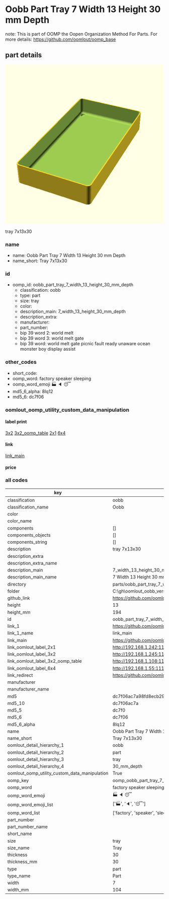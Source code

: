 # Oobb Part Tray 7 Width 13 Height 30 mm Depth  

note: This is part of OOMP the Oopen Organization Method For Parts. For more details: https://github.com/oomlout/oomp_base

##  part details
  

[![](3dpr.png)](3dpr.png)

tray 7x13x30



### name
* name: Oobb Part Tray 7 Width 13 Height 30 mm Depth
* name_short: Tray 7x13x30 
### id
* oomp_id: oobb_part_tray_7_width_13_height_30_mm_depth
  * classification: oobb
  * type: part
  * size: tray
  * color: 
  * description_main: 7_width_13_height_30_mm_depth
  * description_extra: 
  * manufacturer: 
  * part_number: 
  * bip 39 word 2: world melt
  * bip 39 word 3: world melt gate
  * bip 39 word: world melt gate picnic fault ready unaware ocean monster boy display assist

### other_codes
* short_code: 
* oomp_word: factory speaker sleeping
* oomp_word_emoji :factory: :speaker: :sleeping:
* md5_6_alpha: 8lq12
* md5_6: dc7f06






### oomlout_oomp_utility_custom_data_manipulation
#### label print
[3x2](http://192.168.1.245:1112/?label=oomp%208lq12)
[3x2_oomp_table](http://192.168.1.108:1112/?label=oomp%208lq12)
[2x1](http://192.168.1.242:1112/?label=oomp%208lq12)
[6x4](http://192.168.1.55:1112/?label=oomp%208lq12)    

#### link

[link_main](https://github.com/oomlout/oomlout_oobb_version_4_generated_parts/tree/main/navigation_oomp/oobb/part/tray/7_width_13_height_30_mm_depth/part)                              

#### price







### all codes 
| key | value |  
| --- | --- |  
| classification | oobb |  
| classification_name | Oobb |  
| color |  |  
| color_name |  |  
| components | [] |  
| components_objects | [] |  
| components_string | [] |  
| description | tray 7x13x30 |  
| description_extra |  |  
| description_extra_name |  |  
| description_main | 7_width_13_height_30_mm_depth |  
| description_main_name | 7 Width 13 Height 30 mm Depth |  
| directory | parts/oobb_part_tray_7_width_13_height_30_mm_depth |  
| folder | C:\gh\oomlout_oobb_version_4_generated_parts\parts\oobb_part_tray_7_width_13_height_30_mm_depth |  
| github_link | https://github.com/oomlout/oomlout_oomp_part_src/tree/main/parts/oobb_part_tray_7_width_13_height_30_mm_depth |  
| height | 13 |  
| height_mm | 194 |  
| id | oobb_part_tray_7_width_13_height_30_mm_depth |  
| link_1 | https://github.com/oomlout/oomlout_oobb_version_4_generated_parts/tree/main/navigation_oomp/oobb/part/tray/7_width_13_height_30_mm_depth/part |  
| link_1_name | link_main |  
| link_main | https://github.com/oomlout/oomlout_oobb_version_4_generated_parts/tree/main/navigation_oomp/oobb/part/tray/7_width_13_height_30_mm_depth/part |  
| link_oomlout_label_2x1 | http://192.168.1.242:1112/?label=oomp%208lq12 |  
| link_oomlout_label_3x2 | http://192.168.1.245:1112/?label=oomp%208lq12 |  
| link_oomlout_label_3x2_oomp_table | http://192.168.1.108:1112/?label=oomp%208lq12 |  
| link_oomlout_label_6x4 | http://192.168.1.55:1112/?label=oomp%208lq12 |  
| link_redirect | https://github.com/oomlout/oomlout_oobb_version_4_generated_parts/tree/main/parts/oobb_tray_07_13_30 |  
| manufacturer |  |  
| manufacturer_name |  |  
| md5 | dc7f06ac7a98fd8ecb29fa42c0a2afed |  
| md5_10 | dc7f06ac7a |  
| md5_5 | dc7f0 |  
| md5_6 | dc7f06 |  
| md5_6_alpha | 8lq12 |  
| name | Oobb Part Tray 7 Width 13 Height 30 mm Depth |  
| name_short | Tray 7x13x30  |  
| oomlout_detail_hierarchy_1 | oobb |  
| oomlout_detail_hierarchy_2 | part |  
| oomlout_detail_hierarchy_3 | tray |  
| oomlout_detail_hierarchy_4 | 30_mm_depth |  
| oomlout_oomp_utility_custom_data_manipulation | True |  
| oomp_key | oomp_oobb_part_tray_7_width_13_height_30_mm_depth |  
| oomp_word | factory speaker sleeping |  
| oomp_word_emoji | :factory: :speaker: :sleeping: |  
| oomp_word_emoji_list | [':factory:', ':speaker:', ':sleeping:'] |  
| oomp_word_list | ['factory', 'speaker', 'sleeping'] |  
| part_number |  |  
| part_number_name |  |  
| short_name |  |  
| size | tray |  
| size_name | Tray |  
| thickness | 30 |  
| thickness_mm | 30 |  
| type | part |  
| type_name | Part |  
| width | 7 |  
| width_mm | 104 |  
